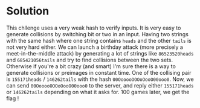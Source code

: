 # Solution

This chllenge uses a very weak hash to verify inputs. It is very easy to generate collisions by switching  bit or two in an input.
Having two strings with the same hash where one string contains `heads` and the other `tails` is not very hard either.
We can launch a birthday attack (more precisely a meet-in-the-middle attack) by generating a lot of strings like `86523520heads` and `685421056tails` and try to find collisions between the two sets.
Otherwise if you're a bit crazy (and smart) I'm sure there is a way to generate collisions or preimages in constant time.
One of the collising pair is `155171heads` / `146262tails` with the hash `00OooooOOOoOooO00ooo0`.
Now, we can send `00OooooOOOoOooO00ooo0` to the server, and reply either `155171heads` or `146262tails` depending on what it asks for. 100 games later, we get the flag !
